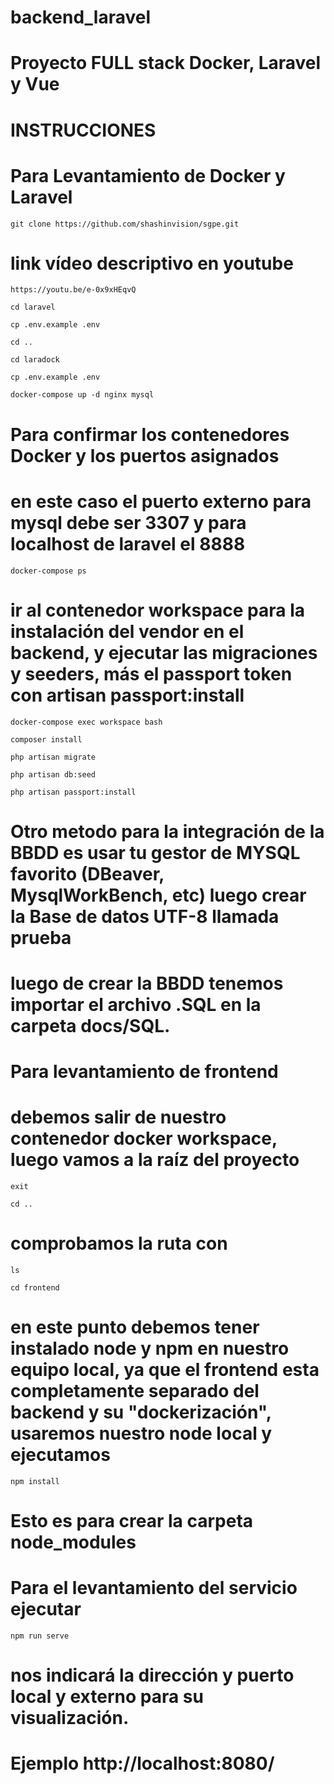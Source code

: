 # backend_laravel

# Proyecto FULL stack Docker, Laravel y Vue

# INSTRUCCIONES

# Para Levantamiento de Docker y Laravel

```
git clone https://github.com/shashinvision/sgpe.git
```

# link vídeo descriptivo en youtube

```
https://youtu.be/e-0x9xHEqvQ
```

```
cd laravel
```

```
cp .env.example .env
```

```
cd ..
```

```
cd laradock
```

```
cp .env.example .env
```

```
docker-compose up -d nginx mysql
```

# Para confirmar los contenedores Docker y los puertos asignados

# en este caso el puerto externo para mysql debe ser 3307 y para localhost de laravel el 8888

```
docker-compose ps
```

# ir al contenedor workspace para la instalación del vendor en el backend, y ejecutar las migraciones y seeders, más el passport token con artisan passport:install

```
docker-compose exec workspace bash
```

```
composer install
```

```
php artisan migrate
```

```
php artisan db:seed
```

```
php artisan passport:install
```

# Otro metodo para la integración de la BBDD es usar tu gestor de MYSQL favorito (DBeaver, MysqlWorkBench, etc) luego crear la Base de datos UTF-8 llamada prueba

# luego de crear la BBDD tenemos importar el archivo .SQL en la carpeta docs/SQL.

# Para levantamiento de frontend

# debemos salir de nuestro contenedor docker workspace, luego vamos a la raíz del proyecto

```
exit
```

```
cd ..
```

# comprobamos la ruta con

```
ls
```

```
cd frontend
```

# en este punto debemos tener instalado node y npm en nuestro equipo local, ya que el frontend esta completamente separado del backend y su "dockerización", usaremos nuestro node local y ejecutamos

```
npm install
```

# Esto es para crear la carpeta node_modules

# Para el levantamiento del servicio ejecutar

```
npm run serve
```

# nos indicará la dirección y puerto local y externo para su visualización.

# Ejemplo http://localhost:8080/
